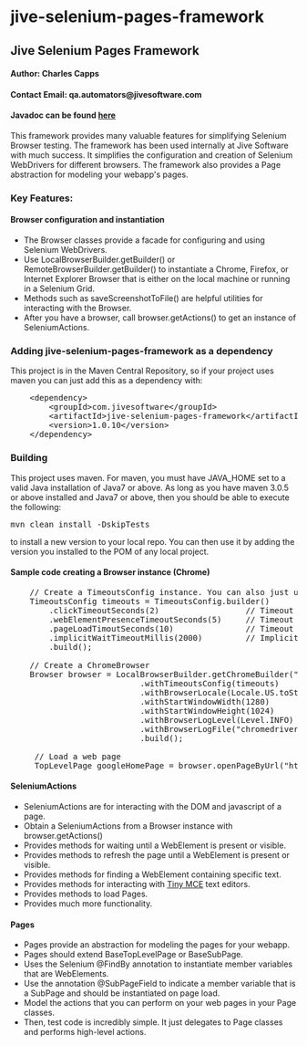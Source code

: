 jive-selenium-pages-framework
=============================

<h2>Jive Selenium Pages Framework</h2>

<h4>Author: Charles Capps</h4>
<h4>Contact Email: qa.automators@jivesoftware.com</h4>
<h4>Javadoc can be found 
    <a href="http://jivesoftware.github.io/jive-selenium-pages-framework/javadoc/" title="Jive Selenium Pages Framework Javadoc">here</a>
</h4>

<p>
This framework provides many valuable features for simplifying Selenium Browser testing.
The framework has been used internally at Jive Software with much success. 
It simplifies the configuration and creation of Selenium WebDrivers for different browsers. 
The framework also provides a Page abstraction for modeling your webapp's pages. 
</p>

<h3>Key Features:</h3>

<h4>Browser configuration and instantiation</h4>
<ul>
    <li>The Browser classes provide a facade for configuring and using Selenium WebDrivers.</li>
    <li>
    Use LocalBrowserBuilder.getBuilder() or RemoteBrowserBuilder.getBuilder() to instantiate a 
    Chrome, Firefox, or Internet Explorer Browser that is either on the local machine or running in a 
    Selenium Grid.
    </li>
    <li>Methods such as saveScreenshotToFile() are helpful utilities for interacting with the Browser.</li>
    <li>
    After you have a browser, call browser.getActions() to get an instance of SeleniumActions.
    </li>
</ul>

<h3>Adding jive-selenium-pages-framework as a dependency</h3>
This project is in the Maven Central Repository, 
so if your project uses maven you can just add this as a dependency with:

<pre>
    &lt;dependency&gt;
        &lt;groupId&gt;com.jivesoftware&lt;/groupId&gt;
        &lt;artifactId&gt;jive-selenium-pages-framework&lt;/artifactId&gt;
        &lt;version&gt;1.0.10&lt;/version&gt;
    &lt;/dependency&gt;
</pre>

<h3>Building</h3>
This project uses maven. For maven, you must have JAVA_HOME set to a valid Java installation of Java7 or above. 
As long as you have maven 3.0.5 or above installed and Java7 or above, then you should be
able to execute the following:

<pre>mvn clean install -DskipTests</pre>

to install a new version to your local repo. You can then use it by adding the version you installed to the POM
of any local project. 

<h4>Sample code creating a Browser instance (Chrome)</h4>

<pre>
    // Create a TimeoutsConfig instance. You can also just use TimeoutsConfig.defaultTimeoutsConfig().
    TimeoutsConfig timeouts = TimeoutsConfig.builder()
        .clickTimeoutSeconds(2)                  // Timeout waiting for a WebElement to be clickable (used by the framework)
        .webElementPresenceTimeoutSeconds(5)     // Timeout when polling for a web element to be present (or visible, depending on the method)
        .pageLoadTimoutSeconds(10)               // Timeout waiting for a new page to load (used by the framework, and to configure underlying WebDriver).
        .implicitWaitTimeoutMillis(2000)         // Implicit wait timeout used by the underlying WebDriver.
        .build();

    // Create a ChromeBrowser
    Browser browser = LocalBrowserBuilder.getChromeBuilder("http://my.webapp.com/webapp")  // Base URL for testing. 
                           .withTimeoutsConfig(timeouts)             // TimeoutsConfig created above.
                           .withBrowserLocale(Locale.US.toString())  // Browser locale
                           .withStartWindowWidth(1280)               // Starting width for the browser window in pixels
                           .withStartWindowHeight(1024)              // Starting height for the browser window in pixels
                           .withBrowserLogLevel(Level.INFO)          // Logging Level for the WebDriver's logs
                           .withBrowserLogFile("chromedriver.log")   // Path to logfile, only supported for Chrome and IE. 
                           .build();
                           
     // Load a web page
     TopLevelPage googleHomePage = browser.openPageByUrl("http://google.com");
</pre>

<h4>SeleniumActions</h4>
<ul>
    <li>SeleniumActions are for interacting with the DOM and javascript of a page.</li>
    <li>Obtain a SeleniumActions from a Browser instance with browser.getActions()</li>
    <li>Provides methods for waiting until a WebElement is present or visible.</li>
    <li>Provides methods to refresh the page until a WebElement is present or visible.</li>
    <li>Provides methods for finding a WebElement containing specific text.</li>
    <li>Provides methods for interacting with <a href="http://www.tinymce.com/">Tiny MCE</a> text editors.</li>
    <li>Provides methods to load Pages.</li>
    <li>Provides much more functionality.</li>
</ul>

<h4>Pages</h4>
<ul>
    <li>Pages provide an abstraction for modeling the pages for your webapp.</li>
    <li>Pages should extend BaseTopLevelPage or BaseSubPage.</li>
    <li>Uses the Selenium @FindBy annotation to instantiate member variables that are WebElements.</li>
    <li>Use the annotation @SubPageField to indicate a member variable that is a SubPage and should be instantiated on page load.</li>
    <li>Model the actions that you can perform on your web pages in your Page classes.</li>
    <li>Then, test code is incredibly simple. It just delegates to Page classes and performs high-level actions.</li>
</ul>

